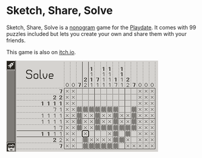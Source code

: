 # Sketch, Share, Solve

Sketch, Share, Solve is a [nonogram](https://en.wikipedia.org/wiki/Nonogram) game for the [Playdate](https://play.date). It comes with 99 puzzles included but lets you create your own and share them with your friends.

This game is also on [itch.io](https://veubeke.itch.io/sketch-share-solve).

![](screenshot.png)
